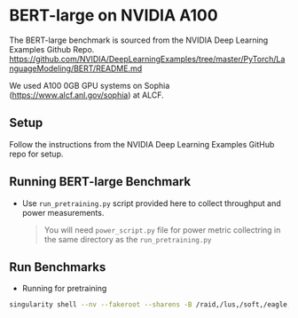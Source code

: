 # BERT-large on NVIDIA A100

The BERT-large benchmark is sourced from the NVIDIA Deep Learning Examples Github Repo. https://github.com/NVIDIA/DeepLearningExamples/tree/master/PyTorch/LanguageModeling/BERT/README.md

We used A100 0GB GPU systems on Sophia (https://www.alcf.anl.gov/sophia) at ALCF.

## Setup

Follow the instructions from the NVIDIA Deep Learning Examples GitHub repo for setup.

## Running BERT-large Benchmark

* Use `run_pretraining.py` script provided here to collect throughput and power measurements. 
    > You will need `power_script.py` file for power metric collectring in the same directory as the `run_pretraining.py`

## Run Benchmarks 

* Running for pretraining

```bash
singularity shell --nv --fakeroot --sharens -B /raid,/lus,/soft,/eagle,/raid/scratch/workspace:/workspace bert.sif
```
